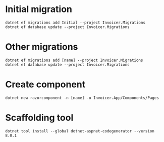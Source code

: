 # Initial migration
```shell
dotnet ef migrations add Initial --project Invoicer.Migrations
dotnet ef database update --project Invoicer.Migrations
```
# Other migrations
```shell
dotnet ef migrations add [name] --project Invoicer.Migrations
dotnet ef database update --project Invoicer.Migrations
```
# Create component
```shell
dotnet new razorcomponent -n [name] -o Invoicer.App/Components/Pages
```


# Scaffolding tool
```shell
dotnet tool install --global dotnet-aspnet-codegenerator --version 8.0.1
```